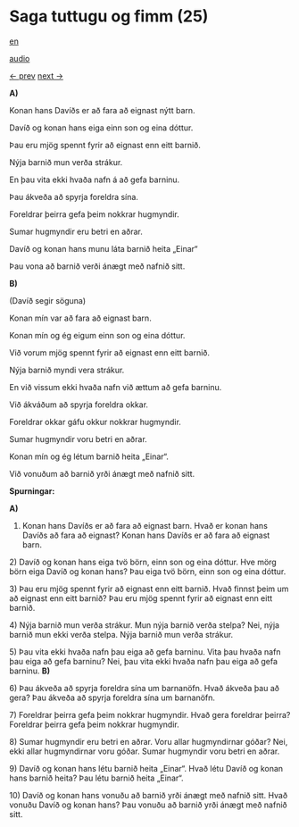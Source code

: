 # Saga tuttugu og fimm (25)

[en](../en/story_25.md)

[audio](../audio/story_25.mp3)

[← prev](../is/story_24.md)
[next →](../is/story_26.md)

**A)**

Konan hans Davíðs er að fara að eignast nýtt barn.

Davíð og konan hans eiga einn son og eina dóttur.

Þau eru mjög spennt fyrir að eignast enn eitt barnið.

Nýja barnið mun verða strákur.

En þau vita ekki hvaða nafn á að gefa barninu.

Þau ákveða að spyrja foreldra sína.

Foreldrar þeirra gefa þeim nokkrar hugmyndir.

Sumar hugmyndir eru betri en aðrar.

Davíð og konan hans munu láta barnið heita „Einar“

Þau vona að barnið verði ánægt með nafnið sitt.

**B)**

(Davíð segir söguna)

Konan mín var að fara að eignast barn.

Konan mín og ég eigum einn son og eina dóttur.

Við vorum mjög spennt fyrir að eignast enn eitt barnið.

Nýja barnið myndi vera strákur.

En við vissum ekki hvaða nafn við ættum að gefa barninu.

Við ákváðum að spyrja foreldra okkar.

Foreldrar okkar gáfu okkur nokkrar hugmyndir.

Sumar hugmyndir voru betri en aðrar.

Konan mín og ég létum barnið heita „Einar“.

Við vonuðum að barnið yrði ánægt með nafnið sitt.

**Spurningar:**

**A)**
1) Konan hans Davíðs er að fara að eignast barn. Hvað er konan hans
Davíðs að fara að eignast? Konan hans Davíðs er að fara að eignast barn.

2\) Davíð og konan hans eiga tvö börn, einn son og eina dóttur. Hve mörg
börn eiga Davíð og konan hans? Þau eiga tvö börn, einn son og eina
dóttur.

3\) Þau eru mjög spennt fyrir að eignast enn eitt barnið. Hvað finnst
þeim um að eignast enn eitt barnið? Þau eru mjög spennt fyrir að eignast
enn eitt barnið.

4\) Nýja barnið mun verða strákur. Mun nýja barnið verða stelpa? Nei,
nýja barnið mun ekki verða stelpa. Nýja barnið mun verða strákur.

5\) Þau vita ekki hvaða nafn þau eiga að gefa barninu. Vita þau hvaða
nafn þau eiga að gefa barninu? Nei, þau vita ekki hvaða nafn þau eiga að
gefa barninu.
**B)**

6\) Þau ákveða að spyrja foreldra sína um barnanöfn. Hvað ákveða þau að
gera? Þau ákveða að spyrja foreldra sína um barnanöfn.

7\) Foreldrar þeirra gefa þeim nokkrar hugmyndir. Hvað gera foreldrar
þeirra? Foreldrar þeirra gefa þeim nokkrar hugmyndir.

8\) Sumar hugmyndir eru betri en aðrar. Voru allar hugmyndirnar góðar?
Nei, ekki allar hugmyndirnar voru góðar. Sumar hugmyndir voru betri en
aðrar.

9\) Davíð og konan hans létu barnið heita „Einar“. Hvað létu Davíð og
konan hans barnið heita? Þau létu barnið heita „Einar“.

10\) Davíð og konan hans vonuðu að barnið yrði ánægt með nafnið sitt.
Hvað vonuðu Davíð og konan hans? Þau vonuðu að barnið yrði ánægt með
nafnið sitt.
